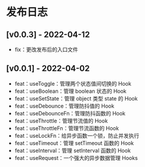 # 发布日志

## [v0.0.3] - 2022-04-12

- fix：更改发布后的入口文件

## [v0.0.1] - 2022-04-02

- feat：useToggle：管理两个状态值间切换的 Hook
- feat：useBoolean：管理 boolean 状态的 Hook
- feat：useSetState：管理 object 类型 state 的 Hook
- feat：useDebounce：管理防抖值的 Hook
- feat：useDebounceFn：管理防抖函数的 Hook
- feat：useThrottle：管理节流值的 Hook
- feat：useThrottleFn：管理节流函数的 Hook
- feat：useLockFn：给异步函数一个锁，防止并发执行
- feat：useTimeout：管理 setTimeout 函数的 Hook
- feat：useInterval：管理 setInterval 函数的 Hook
- feat：useRequest：一个强大的异步数据管理 Hooks
